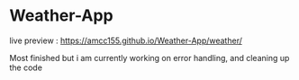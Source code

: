 # Weather-App
live preview : https://amcc155.github.io/Weather-App/weather/

Most finished but i am currently working on error handling, and cleaning up the code
